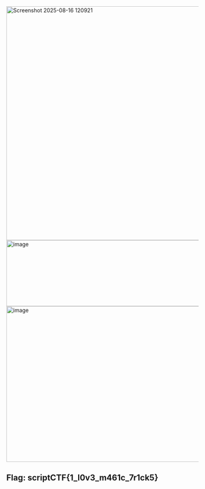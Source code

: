 <img width="565" height="613" alt="Screenshot 2025-08-16 120921" src="https://github.com/user-attachments/assets/13984ea0-7280-4eae-b5bf-78616e7679fa" />

<img width="654" height="173" alt="image" src="https://github.com/user-attachments/assets/bf6002d4-f9e0-4caf-a385-c203486d584d" />

<img width="657" height="408" alt="image" src="https://github.com/user-attachments/assets/1bd630a3-bea6-4c05-b910-9d2e45fde5d8" />

## Flag: scriptCTF{1_l0v3_m461c_7r1ck5}
